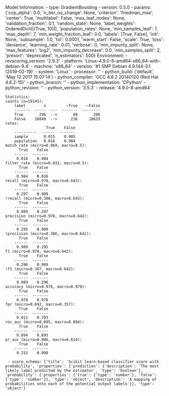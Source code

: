 Model Information:
	 - type: GradientBoosting
	 - version: 0.5.0
	 - params: {'ccp_alpha': 0.0, 'n_iter_no_change': None, 'criterion': 'friedman_mse', 'center': True, 'multilabel': False, 'max_leaf_nodes': None, 'validation_fraction': 0.1, 'random_state': None, 'label_weights': OrderedDict([(True, 10)]), 'population_rates': None, 'min_samples_leaf': 1, 'max_depth': 7, 'min_weight_fraction_leaf': 0.0, 'labels': [True, False], 'init': None, 'subsample': 1.0, 'tol': 0.0001, 'warm_start': False, 'scale': True, 'loss': 'deviance', 'learning_rate': 0.01, 'verbose': 0, 'min_impurity_split': None, 'max_features': 'log2', 'min_impurity_decrease': 0.0, 'min_samples_split': 2, 'presort': 'deprecated', 'n_estimators': 500}
	Environment:
	 - revscoring_version: '2.9.3'
	 - platform: 'Linux-4.9.0-8-amd64-x86_64-with-debian-9.4'
	 - machine: 'x86_64'
	 - version: '#1 SMP Debian 4.9.144-3.1 (2019-02-19)'
	 - system: 'Linux'
	 - processor: ''
	 - python_build: ('default', 'May 12 2017 15:07:14')
	 - python_compiler: 'GCC 4.8.2 20140120 (Red Hat 4.8.2-15)'
	 - python_branch: ''
	 - python_implementation: 'CPython'
	 - python_revision: ''
	 - python_version: '3.5.3'
	 - release: '4.9.0-8-amd64'
	
	Statistics:
	counts (n=19145):
		label        n         ~True    ~False
		-------  -----  ---  -------  --------
		True       296  -->       88       208
		False    18849  -->      216     18633
	rates:
		              True    False
		----------  ------  -------
		sample       0.015    0.985
		population   0.016    0.984
	match_rate (micro=0.969, macro=0.5):
		  True    False
		------  -------
		 0.016    0.984
	filter_rate (micro=0.031, macro=0.5):
		  True    False
		------  -------
		 0.984    0.016
	recall (micro=0.978, macro=0.643):
		  True    False
		------  -------
		 0.297    0.989
	!recall (micro=0.308, macro=0.643):
		  True    False
		------  -------
		 0.989    0.297
	precision (micro=0.978, macro=0.642):
		  True    False
		------  -------
		 0.295    0.989
	!precision (micro=0.306, macro=0.642):
		  True    False
		------  -------
		 0.989    0.295
	f1 (micro=0.978, macro=0.642):
		  True    False
		------  -------
		 0.296    0.989
	!f1 (micro=0.307, macro=0.642):
		  True    False
		------  -------
		 0.989    0.296
	accuracy (micro=0.978, macro=0.978):
		  True    False
		------  -------
		 0.978    0.978
	fpr (micro=0.692, macro=0.357):
		  True    False
		------  -------
		 0.011    0.703
	roc_auc (micro=0.895, macro=0.894):
		  True    False
		------  -------
		 0.894    0.895
	pr_auc (micro=0.986, macro=0.614):
		  True    False
		------  -------
		 0.231    0.998
	
	 - score_schema: {'title': 'Scikit learn-based classifier score with probability', 'properties': {'prediction': {'description': 'The most likely label predicted by the estimator', 'type': 'boolean'}, 'probability': {'properties': {'true': {'type': 'number'}, 'false': {'type': 'number'}}, 'type': 'object', 'description': 'A mapping of probabilities onto each of the potential output labels'}}, 'type': 'object'}

